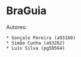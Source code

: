 # BraGuia

Autores:

```
* Gonçalo Pereira (a93168)
* Simão Cunha (a93262)
* Luís Silva (pg50564)
```
